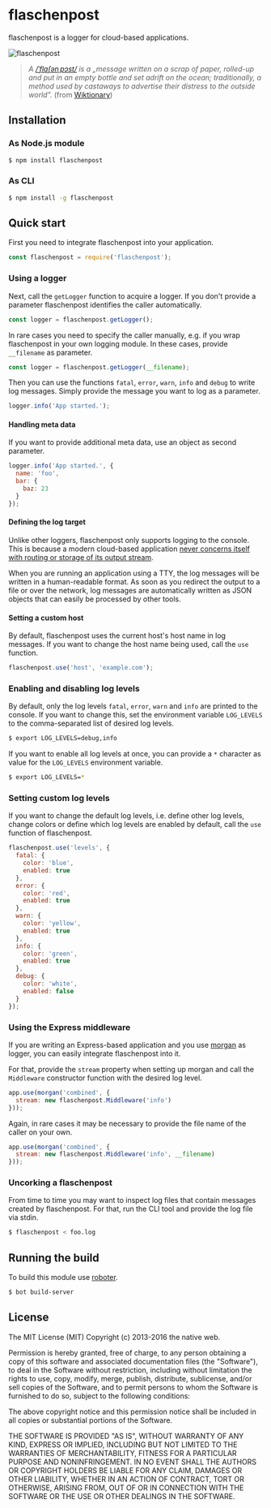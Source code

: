 # flaschenpost

flaschenpost is a logger for cloud-based applications.

![flaschenpost](https://github.com/thenativeweb/flaschenpost/raw/master/images/logo.jpg "flaschenpost")

> *A [/ˈflaʃənˌpɔst/](https://en.wiktionary.org/wiki/Flaschenpost) is a &bdquo;message written on a scrap of paper, rolled-up and put in an empty bottle and set adrift on the ocean; traditionally, a method used by castaways to advertise their distress to the outside world&rdquo;.* (from [Wiktionary](https://en.wiktionary.org/wiki/message_in_a_bottle))

## Installation

### As Node.js module

```bash
$ npm install flaschenpost
```

### As CLI

```bash
$ npm install -g flaschenpost
```

## Quick start

First you need to integrate flaschenpost into your application.

```javascript
const flaschenpost = require('flaschenpost');
```

### Using a logger

Next, call the `getLogger` function to acquire a logger. If you don't provide a parameter flaschenpost identifies the caller automatically.

```javascript
const logger = flaschenpost.getLogger();
```

In rare cases you need to specify the caller manually, e.g. if you wrap flaschenpost in your own logging module. In these cases, provide `__filename` as parameter.

```javascript
const logger = flaschenpost.getLogger(__filename);
```

Then you can use the functions `fatal`, `error`, `warn`, `info` and `debug` to write log messages. Simply provide the message you want to log as a parameter.

```javascript
logger.info('App started.');
```

#### Handling meta data

If you want to provide additional meta data, use an object as second parameter.

```javascript
logger.info('App started.', {
  name: 'foo',
  bar: {
    baz: 23
  }
});
```

#### Defining the log target

Unlike other loggers, flaschenpost only supports logging to the console. This is because a modern cloud-based application [never concerns itself with routing or storage of its output stream](http://12factor.net/logs).

When you are running an application using a TTY, the log messages will be written in a human-readable format. As soon as you redirect the output to a file or over the network, log messages are automatically written as JSON objects that can easily be processed by other tools.

#### Setting a custom host

By default, flaschenpost uses the current host's host name in log messages. If you want to change the host name being used, call the `use` function.

```javascript
flaschenpost.use('host', 'example.com');
```

### Enabling and disabling log levels

By default, only the log levels `fatal`, `error`, `warn` and `info` are printed to the console. If you want to change this, set the environment variable `LOG_LEVELS` to the comma-separated list of desired log levels.

```bash
$ export LOG_LEVELS=debug,info
```

If you want to enable all log levels at once, you can provide a `*` character as value for the `LOG_LEVELS` environment variable.

```bash
$ export LOG_LEVELS=*
```

### Setting custom log levels

If you want to change the default log levels, i.e. define other log levels, change colors or define which log levels are enabled by default, call the `use` function of flaschenpost.

```javascript
flaschenpost.use('levels', {
  fatal: {
    color: 'blue',
    enabled: true
  },
  error: {
    color: 'red',
    enabled: true
  },
  warn: {
    color: 'yellow',
    enabled: true
  },
  info: {
    color: 'green',
    enabled: true
  },
  debug: {
    color: 'white',
    enabled: false
  }
});
```

### Using the Express middleware

If you are writing an Express-based application and you use [morgan](https://github.com/expressjs/morgan) as logger, you can easily integrate flaschenpost into it.

For that, provide the `stream` property when setting up morgan and call the `Middleware` constructor function with the desired log level.

```javascript
app.use(morgan('combined', {
  stream: new flaschenpost.Middleware('info')
}));
```

Again, in rare cases it may be necessary to provide the file name of the caller on your own.

```javascript
app.use(morgan('combined', {
  stream: new flaschenpost.Middleware('info', __filename)
}));
```

### Uncorking a flaschenpost

From time to time you may want to inspect log files that contain messages created by flaschenpost. For that, run the CLI tool and provide the log file via stdin.

```bash
$ flaschenpost < foo.log
```

## Running the build

To build this module use [roboter](https://www.npmjs.com/package/roboter).

```bash
$ bot build-server
```

## License

The MIT License (MIT)
Copyright (c) 2013-2016 the native web.

Permission is hereby granted, free of charge, to any person obtaining a copy of this software and associated documentation files (the "Software"), to deal in the Software without restriction, including without limitation the rights to use, copy, modify, merge, publish, distribute, sublicense, and/or sell copies of the Software, and to permit persons to whom the Software is furnished to do so, subject to the following conditions:

The above copyright notice and this permission notice shall be included in all copies or substantial portions of the Software.

THE SOFTWARE IS PROVIDED "AS IS", WITHOUT WARRANTY OF ANY KIND, EXPRESS OR IMPLIED, INCLUDING BUT NOT LIMITED TO THE WARRANTIES OF MERCHANTABILITY, FITNESS FOR A PARTICULAR PURPOSE AND NONINFRINGEMENT. IN NO EVENT SHALL THE AUTHORS OR COPYRIGHT HOLDERS BE LIABLE FOR ANY CLAIM, DAMAGES OR OTHER LIABILITY, WHETHER IN AN ACTION OF CONTRACT, TORT OR OTHERWISE, ARISING FROM, OUT OF OR IN CONNECTION WITH THE SOFTWARE OR THE USE OR OTHER DEALINGS IN THE SOFTWARE.
